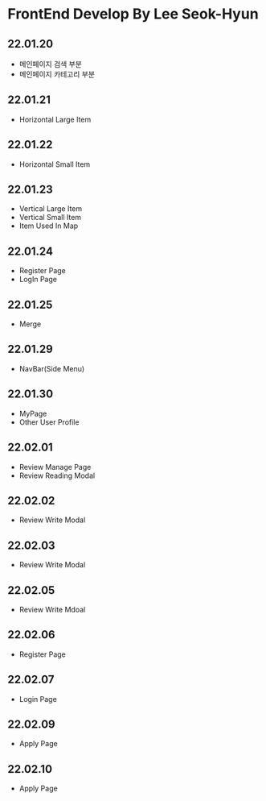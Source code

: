 # FrontEnd Develop By Lee Seok-Hyun

## 22.01.20

- 메인페이지 검색 부분
- 메인페이지 카테고리 부분

## 22.01.21

- Horizontal Large Item

## 22.01.22

- Horizontal Small Item

## 22.01.23

- Vertical Large Item
- Vertical Small Item
- Item Used In Map

## 22.01.24

- Register Page
- LogIn Page

## 22.01.25

- Merge

## 22.01.29

- NavBar(Side Menu)

## 22.01.30

- MyPage
- Other User Profile

## 22.02.01

- Review Manage Page
- Review Reading Modal

## 22.02.02

- Review Write Modal

## 22.02.03

- Review Write Modal

## 22.02.05

- Review Write Mdoal

## 22.02.06

- Register Page

## 22.02.07

- Login Page

## 22.02.09

- Apply Page

## 22.02.10

- Apply Page
